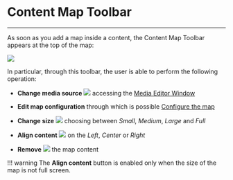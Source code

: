# Content Map Toolbar
**********************

As soon as you add a map inside a content, the Content Map Toolbar appears at the top of the map: 

<img src="../img/content-map-toolbar/content-map-toolbar.jpg" class="ms-docimage"/>

In particular, through this toolbar, the user is able to perform the following operation:

* **Change media source** <img src="../img/button/change-media2.jpg" class="ms-docbutton"/> accessing the [Media Editor Window](media-editor-window.md)

* **Edit map configuration** through which is possible [Configure the map](configure-map.md)

* **Change size** <img src="../img/button/change-size2.jpg" class="ms-docbutton"/> choosing between *Small*, *Medium*, *Large* and *Full*

* **Align content** <img src="../img/button/align2.jpg" class="ms-docbutton"/> on the *Left*, *Center* or *Right*

* **Remove** <img src="../img/button/remove2.jpg" class="ms-docbutton"/> the map content

!!! warning
    The **Align content** button is enabled only when the size of the map is not full screen.

